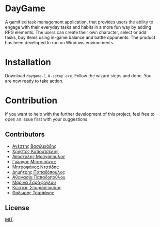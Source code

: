 # DayGame

A gamified task management application, that provides users the ability to engage with their everyday tasks and habits in a more fun way by adding RPG elements. The users can create their own character, select or add tasks, buy items using in-game balance and battle opponents. The product has been developed to run on Windows environments.

# Installation

Download `daygame-1.0-setup.exe`. Follow the wizard steps and done. You are now ready to take action.

# Contribution

If you want to help with the further development of this project, feel free to open an issue first with your suggestions

## Contributors

* [Ανέστης Βασιλειάδης](https://github.com/Anoliz)
* [Χρήστος Καπουτσέλης](https://github.com/ChristosKap22)
* [Αποστόλης Μοσχόπουλος](https://github.com/ApostolisMoschopoulos)
* [Γιώργος Μπασιούκας](https://github.com/YorgosBas)
* [Μητροφάνος Ντατίδης](https://github.com/DatMitro)
* [Δημήτρης Παπαδόπουλος](https://github.com/Dimitri-Lavos)
* [Αθανασία Παπαδοπούλου](https://github.com/AthanasiaPapadopoulou)
* [Μαρίνα Σαράφογλου](https://github.com/morningstarm)
* [Κώστας Σπυριδόπουλος](https://github.com/KostasSpiridopoulos)
* [Θοδωρής Τσιρπάνης](https://github.com/teo-tsirpanis)

## License

[MIT](https://opensource.org/licenses/MIT). 

